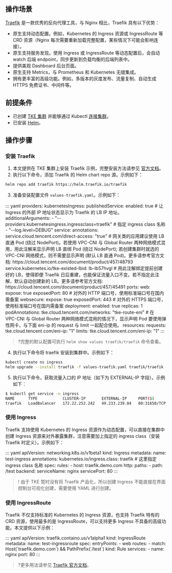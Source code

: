## 操作场景

[Traefik](https://doc.traefik.io/traefik/) 是一款优秀的反向代理工具，与 Nginx 相比，Traefik 具有以下优势：

- 原生支持动态配置。例如，Kubernetes 的 Ingress 资源或 IngressRoute 等 CRD 资源（Nginx 每次需要重新加载完整配置，某些情况下可能会影响连接）。
- 原生支持服务发现。使用 Ingress 或 IngressRoute 等动态配置后，会自动 watch 后端 endpoint，同步更新到负载均衡的后端列表中。
- 提供美观 Dashboard 后台页面。
- 原生支持 Metrics，与 Prometheus 和 Kubernetes 无缝集成。
- 拥有更丰富的高级功能。例如，多版本的灰度发布、流量复制、自动生成 HTTPS 免费证书、中间件等。

## 前提条件

- 已创建 [TKE 集群](https://cloud.tencent.com/document/product/457/32189) 并能够通过 Kubectl [连接集群](https://cloud.tencent.com/document/product/457/32191)。
- 已安装 [Helm](https://helm.sh/docs/intro/install/)。




## 操作步骤

### 安装 Traefik

1. 本文提供在 TKE 集群上安装 Traefik 示例，完整安装方法请参见 [官方文档](https://doc.traefik.io/traefik/getting-started/install-traefik/#use-the-helm-chart)。
2. 执行以下命令，添加 Traefik 的 Helm chart repo 源。示例如下：
```bash
helm repo add traefik https://helm.traefik.io/traefik
```
3. 准备安装配置文件 `values-traefik.yaml`。示例如下：
<dx-codeblock>
:::  yaml
providers: 
  kubernetesIngress: 
    publishedService: 
      enabled: true # 让 Ingress 的外部 IP 地址状态显示为 Traefik 的 LB IP 地址。
additionalArguments: 
- "--providers.kubernetesingress.ingressclass=traefik" # 指定 ingress class 名称 
- "--log.level=DEBUG" 
service: 
  annotations: 
    service.cloud.tencent.com/direct-access: "true" # 网关类的应用建议使用 LB 直通 Pod (绕过 NodePort)。若使用 VPC-CNI 与 Global Router 两种网络模式混用，用此注解来显示声明 LB 直绑 Pod (绕过 NodePort); 若创建集群时就选的 VPC-CNI 网络模式，则不需要显示声明 (默认 LB 直通 Pod)。更多请参考官方文档: https://cloud.tencent.com/document/product/457/48793
    service.kubernetes.io/tke-existed-lbid: lb-lb57hvgl # 用此注解绑定提前创建好的 LB，使得即便 Traefik 日后重建，也能保证流量入口不变。若不指定此注解，默认自动创建新的 LB。更多请参考官方文档: https://cloud.tencent.com/document/product/457/45491
ports: 
  web: 
    expose: true
    exposedPort: 80 # 对外的 HTTP 端口号，使用标准端口号在国内需备案
  websecure: 
    expose: true
    exposedPort: 443 # 对外的 HTTPS 端口号，使用标准端口号在国内需备案
deployment: 
  enabled: true
  replicas: 1
  podAnnotations: 
    tke.cloud.tencent.com/networks: "tke-route-eni" # 在 VPC-CNI 与 Global Router 两种网络模式混用的情况下，显示声明 Pod 要使用弹性网卡，与下面 eni-ip 的 request 与 limit 一起配合使用。
resources: 
  requests: 
    tke.cloud.tencent.com/eni-ip: "1"
  limits: 
    tke.cloud.tencent.com/eni-ip: "1"
:::
</dx-codeblock>

 >?完整的默认配置可执行 `helm show values traefik/traefik` 命令查看。
4. 执行以下命令将 traefik 安装到集群中。示例如下：
```bash
kubectl create ns ingress
helm upgrade --install traefik -f values-traefik.yaml traefik/traefik
```
5. 执行以下命令，获取流量入口的 IP 地址（如下为 EXTERNAL-IP 字段）。示例如下：
``` bash
$ kubectl get service -n ingress
NAME      TYPE           CLUSTER-IP       EXTERNAL-IP     PORT(S)                      AGE
traefik   LoadBalancer   172.22.252.242   49.233.239.84   80:31650/TCP,443:32288/TCP   42h
```

### 使用 Ingress

Traefik 支持使用 Kubernetes 的 Ingress 资源作为动态配置，可以直接在集群中创建 Ingress 资源来对外暴露集群，注意需要加上指定的 ingress class（安装 Traefik 时定义）。示例如下：

<dx-codeblock>
:::  yaml
apiVersion: networking.k8s.io/v1beta1
kind: Ingress
metadata: 
  name: test-ingress
  annotations: 
    kubernetes.io/ingress.class: traefik # 这里指定 ingress class 名称
spec: 
  rules: 
  - host: traefik.demo.com
    http: 
      paths: 
      - path: /test
        backend: 
          serviceName: nginx
          servicePort: 80
:::
</dx-codeblock>

>! 由于 TKE 暂时没有将 Traefik 产品化，所以创建 Ingress 不能直接在界面控制台可视化创建，需要使用 YAML 进行创建。

### 使用 IngressRoute

Traefik 不仅支持标准的 Kubernetes 的 Ingress 资源，也支持 Traefik 特有的 CRD 资源，使用最多的是 IngressRoute，可以支持更多 Ingress 不具备的高级功能。本文提供以下示例：

<dx-codeblock>
:::  yaml
apiVersion: traefik.containo.us/v1alpha1
kind: IngressRoute
metadata: 
  name: test-ingressroute
spec: 
  entryPoints: 
    - web
  routes: 
    - match: Host(`traefik.demo.com`) && PathPrefix(`/test`)
      kind: Rule
      services: 
        - name: nginx
          port: 80
:::
</dx-codeblock>

>?更多用法请参见 [Traefik 官方文档](https://doc.traefik.io/traefik/routing/providers/kubernetes-crd/)。
